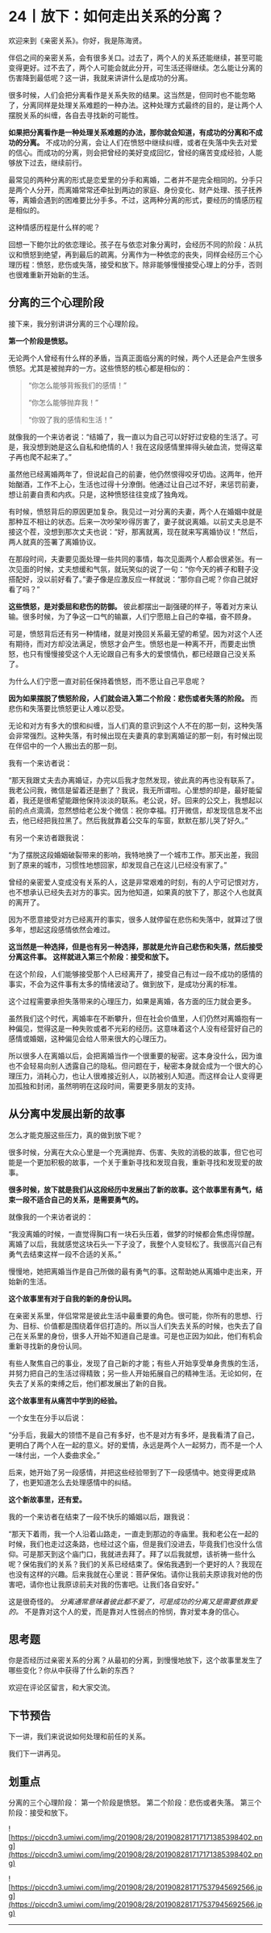 # 24丨放下：如何走出关系的分离？

欢迎来到《亲密关系》。你好，我是陈海贤。

伴侣之间的亲密关系，会有很多关口。过去了，两个人的关系还能继续，甚至可能变得更好。过不去了，两个人可能会就此分开，可生活还得继续。怎么能让分离的伤害降到最低呢？这一讲，我就来讲讲什么是成功的分离。

很多时候，人们会把分离看作是关系失败的结果。这当然是，但同时也不能忽略了，分离同样是处理关系难题的一种办法。这种处理方式最终的目的，是让两个人摆脱关系的纠缠，各自去寻找新的可能性。

 **如果把分离看作是一种处理关系难题的办法，那你就会知道，有成功的分离和不成功的分离。** 不成功的分离，会让人们在愤怒中继续纠缠，或者在失落中失去对爱的信心。而成功的分离，则会把曾经的美好变成回忆，曾经的痛苦变成经验，人能够放下过去，继续前行。

最常见的两种分离的形式是恋爱里的分手和离婚，二者并不是完全相同的。分手只是两个人分开，而离婚常常还牵扯到两边的家庭、身份变化、财产处理、孩子抚养等，离婚会遇到的困难要比分手多。不过，这两种分离的形式，要经历的情感历程是相似的。

这种情感历程是什么样的呢？

回想一下鲍尔比的依恋理论。孩子在与依恋对象分离时，会经历不同的阶段：从抗议和愤怒到绝望，再到最后的疏离。分离作为一种依恋的丧失，同样会经历三个心理历程：愤怒，悲伤或失落，接受和放下。除非能够慢慢接受心理上的分手，否则也很难重新开始新的生活。

## 分离的三个心理阶段

接下来，我分别讲讲分离的三个心理阶段。

 **第一个阶段是愤怒。**

无论两个人曾经有什么样的矛盾，当真正面临分离的时候，两个人还是会产生很多愤怒。尤其是被抛弃的一方。这些愤怒的核心都是相似的：

> “你怎么能够背叛我们的感情！”
> 
> “你怎么能够抛弃我！”
> 
> “你毁了我的感情和生活！”

就像我的一个来访者说：“结婚了，我一直以为自己可以好好过安稳的生活了。可是，我没想到她是这么自私和绝情的人！我在这段感情里摔得头破血流，觉得这辈子再也爬不起来了。”

虽然他已经离婚两年了，但说起自己的前妻，他仍然恨得咬牙切齿。这两年，他开始酗酒，工作不上心，生活也过得十分潦倒。他通过让自己过不好，来惩罚前妻，想让前妻自责和内疚。只是，这种愤怒往往变成了独角戏。

有时候，愤怒背后的原因更加复杂。我见过一对分离的夫妻，两个人在婚姻中就是那种互不相让的状态。后来一次吵架吵得厉害了，妻子就说离婚。以前丈夫总是不接这个茬，没想到那次丈夫也说：“好，那离就离，现在就来写离婚协议！”然后，两人就真的签署了离婚协议。

在那段时间，夫妻要见面处理一些共同的事情，每次见面两个人都会很紧张。有一次见面的时候，丈夫想缓和气氛，就玩笑似的说了一句：“你今天的裤子和鞋子没搭配好，没以前好看了。”妻子像是应激反应一样就说：“那你自己呢？你自己就好看了吗？”

 **这些愤怒，是对委屈和悲伤的防御。** 彼此都摆出一副强硬的样子，等着对方来认输。很多时候，为了争这一口气的输赢，人们宁愿赔上自己的幸福，奋不顾身。

可是，愤怒背后还有另一种情绪，就是对挽回关系最无望的希望。因为对这个人还有期待，而对方却没法满足，愤怒才会产生。愤怒也是一种离不开，而要走出愤怒，也只有慢慢接受这个人无论跟自己有多大的爱恨情仇，都已经跟自己没关系了。

为什么人们宁愿一直对前任保持着愤怒，而不愿让自己平息呢？

 **因为如果摆脱了愤怒阶段，人们就会进入第二个阶段：悲伤或者失落的阶段。** 而悲伤和失落要比愤怒更让人难以忍受。

无论和对方有多大的恨和纠缠，当人们真的意识到这个人不在的那一刻，这种失落会非常强烈。这种失落，有时候出现在夫妻真的拿到离婚证的那一刻，有时候出现在伴侣中的一个人搬出去的那一刻。

我有一个来访者说：

“那天我跟丈夫去办离婚证，办完以后我才忽然发现，彼此真的再也没有联系了。我老公问我，微信是留着还是删了？我说，我无所谓啦。心里想的却是，最好能留着，我还是很希望能跟他保持淡淡的联系。老公说，好。回来的公交上，我想起以前的点点滴滴，忽然想给老公发个微信：祝你幸福。打开微信，却发现信息发不出去，他已经把我拉黑了。然后我就靠着公交车的车窗，默默在那儿哭了好久。”

有另一个来访者跟我说：

“为了摆脱这段婚姻破裂带来的影响，我特地换了一个城市工作。那天出差，我回到了原来的城市，习惯性地想回家，却发现自己在这儿已经没有家了。”

曾经的亲密爱人变成没有关系的人，这是非常艰难的时刻，有的人宁可记恨对方，也不想承认已经失去对方的事实。因为他知道，如果真的放下了，那这个人也就真的离开了。

因为不愿意接受对方已经离开的事实，很多人就停留在悲伤和失落中，就算过了很多年，想起这段感情依然会难过。

 **这当然是一种选择，但是也有另一种选择，那就是允许自己悲伤和失落，然后接受分离这件事。**  **这样就进入第三个阶段：接受和放下。**

在这个阶段，人们能够接受那个人已经离开了，接受自己有过一段不成功的感情的事实，不会为这件事有太多的情绪波动了。做到放下，是成功分离的标准。

这个过程需要承担失落带来的心理压力，如果是离婚，各方面的压力就会更多。

虽然我们这个时代，离婚率在不断攀升，但在社会价值里，人们仍然对离婚抱有一种偏见，觉得这是一种失败或者不光彩的经历。这意味着这个人没有经营好自己的感情或婚姻，这种偏见会给人带来很大的心理压力。

所以很多人在离婚以后，会把离婚当作一个很重要的秘密。这本身没什么，因为谁也不会轻易向别人透露自己的隐私。但问题在于，秘密本身就会成为一个很大的心理压力，消耗心力，也让人很难接近别人，以防被别人知道。而这样会让人变得更加孤独和封闭，虽然明明在这段时间，需要更多朋友的支持。

## 从分离中发展出新的故事

怎么才能克服这些压力，真的做到放下呢？

很多时候，分离在大众心里是一个充满抛弃、伤害、失败的消极的故事，但它也可能是一个更加积极的故事，一个关于重新寻找和发现自我，重新寻找和发现爱的故事。

 **很多时候，放下就是我们从这段经历中发展出了新的故事。这个故事里有勇气，结束一段不适合自己的关系，是需要勇气的。**

就像我的一个来访者说的：

“我没离婚的时候，一直觉得胸口有一块石头压着，做梦的时候都会焦虑得惊醒。离婚了以后，我就感觉这块石头一下子没了，我整个人变轻松了。我很高兴自己有勇气去结束这样一段不合适的关系。”

慢慢地，她把离婚当作是自己所做的最有勇气的事。这帮助她从离婚中走出来，开始新的生活。

 **这个故事里有对于自我的新的身份认同。**

在亲密关系里，伴侣常常是彼此生活中最重要的角色。很可能，你所有的思想、行为、目标、价值都是围绕着伴侣打造的。所以当人们失去关系的时候，也失去了自己在关系里的身份，很多人开始不知道自己是谁。可是也正因为如此，他们有机会重新寻找新的身份认同。

有些人聚焦自己的事业，发现了自己新的才能；有些人开始享受单身贵族的生活，并努力把自己的生活过得精致；另一些人开始拓展自己的精神生活。无论如何，在失去了关系的束缚之后，他们都发展出了新的自我。

 **这个故事里有从痛苦中学到的经验。**

一个女生在分手以后说：

“分手后，我最大的领悟不是自己有多好，也不是对方有多坏，是我看清了自己，更明白了两个人在一起的意义。好的爱情，永远是两个人一起努力，而不是一个人一味付出，一个人委曲求全。”

后来，她开始了另一段感情，并把这些经验带到了下一段感情中。她变得更成熟了，也更知道怎么去处理感情中的纠结。

 **这个新故事里，还有爱。**

我的一个来访者在结束了一段不快乐的婚姻以后，跟我说：

“那天下着雨，我一个人沿着山路走，一直走到那边的寺庙里。我和老公在一起的时候，我们也走过这条路，也经过这个庙，但是我们没进去，毕竟我们也没什么信仰。可是那天到这个庙门口，我就进去拜了。拜了以后我就想，该祈祷一些什么呢？保佑我们的关系？我们的关系已经结束了。保佑我遇到一个更好的人？我现在也没有这样的兴趣。后来我就在心里说：菩萨保佑。请你让我前夫原谅我对他的伤害吧，请你也让我原谅前夫对我的伤害吧。让我们各自安好。”

这是很奇怪的。 *分离通常意味着彼此都不爱了，可是成功的分离又是需要依靠爱的。* 不是靠对这个人的爱，而是靠对人性弱点的怜悯，靠对爱本身的信心。

## 思考题

你是否经历过亲密关系的分离？从最初的分离，到慢慢地放下，这个故事里发生了哪些变化？你从中获得了什么新的东西？

欢迎在评论区留言，和大家交流。

## 下节预告

下一讲，我们来说说如何处理和前任的关系。

我们下一讲再见。

## 划重点

分离的三个心理阶段：
第一个阶段是愤怒。
第二个阶段：悲伤或者失落。
第三个阶段：接受和放下。

![https://piccdn3.umiwi.com/img/201908/28/201908281717171385398402.png](https://piccdn3.umiwi.com/img/201908/28/201908281717171385398402.png)

![https://piccdn3.umiwi.com/img/201908/28/201908281717537945692566.jpg](https://piccdn3.umiwi.com/img/201908/28/201908281717537945692566.jpg)

---
